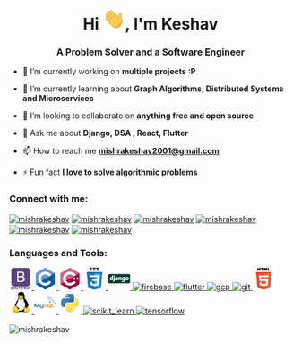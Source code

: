 <h1 align="center">Hi <img src="https://raw.githubusercontent.com/ABSphreak/ABSphreak/master/gifs/Hi.gif" width="40px" />, I'm Keshav</h1>
<h3 align="center">A Problem Solver and a Software Engineer </h3>


- 🔭 I’m currently working on **multiple projects :P**
- 🌱 I’m currently learning about **Graph Algorithms, Distributed Systems and Microservices**
- 👯 I’m looking to collaborate on **anything free and open source**

- 💬 Ask me about **Django, DSA , React, Flutter**

- 📫 How to reach me **mishrakeshav2001@gmail.com**

- ⚡ Fun fact **I love to solve algorithmic problems**

<h3 align="left">Connect with me:</h3>
<p align="left">
<a href="https://www.linkedin.com/in/keshav-mishra-912728173/" target="blank"><img align="center" src="https://cdn.jsdelivr.net/npm/simple-icons@3.0.1/icons/linkedin.svg" alt="mishrakeshav" height="30" width="40" /></a>
<a href="https://www.codechef.com/users/mishrakeshav" target="blank"><img align="center" src="https://cdn.jsdelivr.net/npm/simple-icons@3.1.0/icons/codechef.svg" alt="mishrakeshav" height="30" width="40" /></a>
<a href="https://www.hackerrank.com/mishrakeshav" target="blank"><img align="center" src="https://cdn.jsdelivr.net/npm/simple-icons@3.0.1/icons/hackerrank.svg" alt="mishrakeshav" height="30" width="40" /></a>
<a href="https://codeforces.com/profile/mishrakeshav" target="blank"><img align="center" src="https://cdn.jsdelivr.net/npm/simple-icons@3.0.1/icons/codeforces.svg" alt="mishrakeshav" height="30" width="40" /></a>
<a href="https://www.leetcode.com/mishrakeshav" target="blank"><img align="center" src="https://cdn.jsdelivr.net/npm/simple-icons@3.0.1/icons/leetcode.svg" alt="mishrakeshav" height="30" width="40" /></a>
 <a href="https://binarysearch.com/@/mishrakeshav" target="blank"><img align="center" src="https://cdn.jsdelivr.net/npm/simple-icons@3.0.1/icons/leetcode.svg" alt="mishrakeshav" height="30" width="40" /></a>
</p>


<h3 align="left">Languages and Tools:</h3>
<p align="left"> <a href="https://getbootstrap.com" target="_blank"> <img src="https://raw.githubusercontent.com/devicons/devicon/master/icons/bootstrap/bootstrap-plain-wordmark.svg" alt="bootstrap" width="40" height="40"/> </a> <a href="https://www.cprogramming.com/" target="_blank"> <img src="https://raw.githubusercontent.com/devicons/devicon/master/icons/c/c-original.svg" alt="c" width="40" height="40"/> </a> <a href="https://www.w3schools.com/cpp/" target="_blank"> <img src="https://raw.githubusercontent.com/devicons/devicon/master/icons/cplusplus/cplusplus-original.svg" alt="cplusplus" width="40" height="40"/> </a> <a href="https://www.w3schools.com/css/" target="_blank"> <img src="https://raw.githubusercontent.com/devicons/devicon/master/icons/css3/css3-original-wordmark.svg" alt="css3" width="40" height="40"/> </a> <a href="https://www.djangoproject.com/" target="_blank"> <img src="https://raw.githubusercontent.com/devicons/devicon/master/icons/django/django-original.svg" alt="django" width="40" height="40"/> </a> <a href="https://firebase.google.com/" target="_blank"> <img src="https://www.vectorlogo.zone/logos/firebase/firebase-icon.svg" alt="firebase" width="40" height="40"/> </a> <a href="https://flutter.dev" target="_blank"> <img src="https://www.vectorlogo.zone/logos/flutterio/flutterio-icon.svg" alt="flutter" width="40" height="40"/> </a> <a href="https://cloud.google.com" target="_blank"> <img src="https://www.vectorlogo.zone/logos/google_cloud/google_cloud-icon.svg" alt="gcp" width="40" height="40"/> </a> <a href="https://git-scm.com/" target="_blank"> <img src="https://www.vectorlogo.zone/logos/git-scm/git-scm-icon.svg" alt="git" width="40" height="40"/> </a> <a href="https://www.w3.org/html/" target="_blank"> <img src="https://raw.githubusercontent.com/devicons/devicon/master/icons/html5/html5-original-wordmark.svg" alt="html5" width="40" height="40"/> </a> <a href="https://www.linux.org/" target="_blank"> <img src="https://raw.githubusercontent.com/devicons/devicon/master/icons/linux/linux-original.svg" alt="linux" width="40" height="40"/> </a> <a href="https://www.mysql.com/" target="_blank"> <img src="https://raw.githubusercontent.com/devicons/devicon/master/icons/mysql/mysql-original-wordmark.svg" alt="mysql" width="40" height="40"/> </a> <a href="https://www.python.org" target="_blank"> <img src="https://raw.githubusercontent.com/devicons/devicon/master/icons/python/python-original.svg" alt="python" width="40" height="40"/> </a> <a href="https://scikit-learn.org/" target="_blank"> <img src="https://upload.wikimedia.org/wikipedia/commons/0/05/Scikit_learn_logo_small.svg" alt="scikit_learn" width="40" height="40"/> </a> <a href="https://www.tensorflow.org" target="_blank"> <img src="https://www.vectorlogo.zone/logos/tensorflow/tensorflow-icon.svg" alt="tensorflow" width="40" height="40"/> </a> </p>

<p><img align="center" src="https://github-readme-streak-stats.herokuapp.com/?user=mishrakeshav&" alt="mishrakeshav" /></p>
<p align="center">


